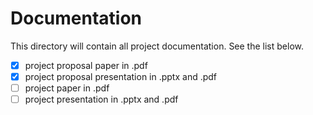 # Documentation

This directory will contain all project documentation. See the list below.

- [x] project proposal paper in .pdf
- [x] project proposal presentation in .pptx and .pdf
- [ ] project paper in .pdf
- [ ] project presentation in .pptx and .pdf
